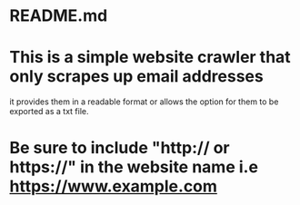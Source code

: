 # README.md

# This is a simple website crawler that only scrapes up email addresses 
  it provides them in a readable format or allows the option for them to be exported as a txt file.
  
# Be sure to include "http:// or https://" in the website name i.e https://www.example.com
